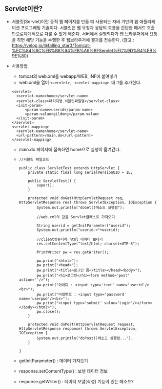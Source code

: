 ## Servlet이란?

* 서블릿(Servlet)이란 동적 웹 페이지를 만들 때 사용되는 자바 기반의 웹 애플리케이션 프로그래밍 기술이다. 서블릿은 웹 요청과 응답의 흐름을 간단한 메서드 호출만으로체계적으로 다룰 수 있게 해준다. 서버에서 실행되다가 웹 브라우저에서 요청을 하면 해당 기능을 수행한 후 웹브라우저에 결과를 전송한다. (참고 : https://velog.io/@falling_star3/Tomcat-%EC%84%9C%EB%B8%94%EB%A6%BFServlet%EC%9D%B4%EB%9E%80)

* 사용방법

  * tomcat의 web.xml을 webapp/WEB_INF에 붙여넣기
  * web.xml을 열어 `<servlet>, <sevlet-mapping> `태그를 추가한다.

  ```
  <servlet>
  	<servlet-name>home</servlet-name>
  	<servlet-class>패키지명.서블릿파일명</servlet-class>
  	<init-param>
  		<param-name>userid</param-name>
  		<param-value>gildong</param-value>
  	</init-param>
  </servlet>
  <servlet-mapping>
  	<servlet-name>home</servlet-name>
  	<url-pattern>/main.do</url-pattern>
  </servlet-mapping>
  ```

  * main.do 페이지에 접속하면 home으로 실행이 옮겨간다.

  * ```
    //서블릿 파일코드
    
    public class ServletTest extends HttpServlet {
    	private static final long serialVersionUID = 1L;
           
        public ServletTest() {
            super();
        }
    
    	protected void doGet(HttpServletRequest req, HttpServletResponse res) throws ServletException, IOException {
    		System.out.println("doGet()메소드 실행됨");
    		
    		//web.xml의 값을 Servlet클래스로 가져오기
    		
    		String userid = getInitParameter("userid");
    		System.out.println("userid->"+userid);
    		
    		//client컴퓨터에 html 데이터 보내기
    		res.setContentType("text/html; charset=UTF-8");
    		
    		PrintWriter pw = res.getWriter();
    		
    		pw.print("<html>");
    		pw.print("<head>");
    		pw.print("<title>로그인 폼</title></head><body>");
    		pw.print("<h1>로그인</h1><form method='post' action=''/>");
    		pw.print("아이디 : <input type='text' name='userid'/><br>");
    		pw.print("비밀번호 : <input type='password' name='userpwd'/><br>");
    		pw.print("<input type='submit' value='Login'/></form></body></html>");
    		pw.close();
    	}
    
    	protected void doPost(HttpServletRequest request, HttpServletResponse response) throws ServletException, IOException {
    		System.out.println("doPost()메소드 실행됨...");
    	}
    
    }
    ```

  * getInitParameter() : 데이터 가져오기

  * response.setContentType() : 보낼 데이터 정보

  * response.getWriter() : 데이터 보낼(작성) 기능이 있는 메소드?

    